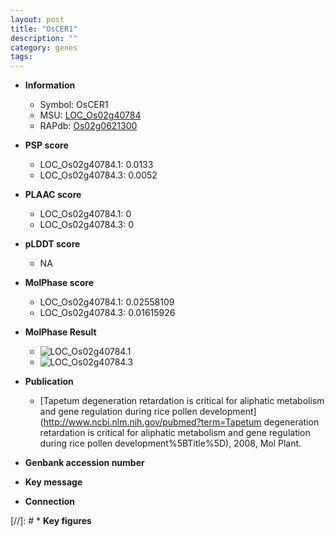 ```yaml
---
layout: post
title: "OsCER1"
description: ""
category: genes
tags: 
---
```


* **Information**  
    + Symbol: OsCER1  
    + MSU: [LOC_Os02g40784](http://rice.plantbiology.msu.edu/cgi-bin/ORF_infopage.cgi?orf=LOC_Os02g40784)  
    + RAPdb: [Os02g0621300](http://rapdb.dna.affrc.go.jp/viewer/gbrowse_details/irgsp1?name=Os02g0621300)  

* **PSP score**  
    + LOC_Os02g40784.1: 0.0133 
    + LOC_Os02g40784.3: 0.0052 

* **PLAAC score**  
    + LOC_Os02g40784.1: 0 
    + LOC_Os02g40784.3: 0 

* **pLDDT score**
    + NA


* **MolPhase score**
    + LOC_Os02g40784.1: 0.02558109
    + LOC_Os02g40784.3: 0.01615926

* **MolPhase Result**
    + ![LOC_Os02g40784.1](https://304243504.github.io/Pictures/LOC_Os02g/LOC_Os02g40784.1.png)
    + ![LOC_Os02g40784.3](https://304243504.github.io/Pictures/LOC_Os02g/LOC_Os02g40784.3.png)

* **Publication**  
    + [Tapetum degeneration retardation is critical for aliphatic metabolism and gene regulation during rice pollen development](http://www.ncbi.nlm.nih.gov/pubmed?term=Tapetum degeneration retardation is critical for aliphatic metabolism and gene regulation during rice pollen development%5BTitle%5D), 2008, Mol Plant.

* **Genbank accession number**  

* **Key message**  

* **Connection**  

[//]: # * **Key figures**  


